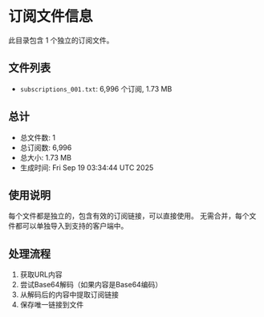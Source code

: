 # 订阅文件信息

此目录包含 1 个独立的订阅文件。

## 文件列表

- `subscriptions_001.txt`: 6,996 个订阅, 1.73 MB

## 总计
- 总文件数: 1
- 总订阅数: 6,996
- 总大小: 1.73 MB
- 生成时间: Fri Sep 19 03:34:44 UTC 2025

## 使用说明
每个文件都是独立的，包含有效的订阅链接，可以直接使用。
无需合并，每个文件都可以单独导入到支持的客户端中。

## 处理流程
1. 获取URL内容
2. 尝试Base64解码（如果内容是Base64编码）
3. 从解码后的内容中提取订阅链接
4. 保存唯一链接到文件
